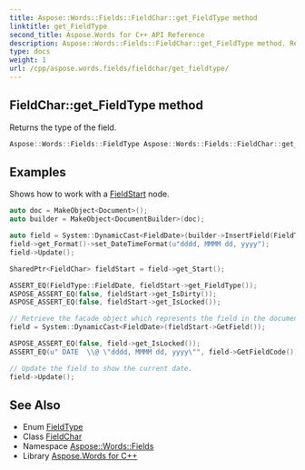 ```yaml
---
title: Aspose::Words::Fields::FieldChar::get_FieldType method
linktitle: get_FieldType
second_title: Aspose.Words for C++ API Reference
description: Aspose::Words::Fields::FieldChar::get_FieldType method. Returns the type of the field in C++.
type: docs
weight: 1
url: /cpp/aspose.words.fields/fieldchar/get_fieldtype/
---
```

## FieldChar::get_FieldType method


Returns the type of the field.

```cpp
Aspose::Words::Fields::FieldType Aspose::Words::Fields::FieldChar::get_FieldType() const
```


## Examples



Shows how to work with a [FieldStart](../../fieldstart/) node. 
```cpp
auto doc = MakeObject<Document>();
auto builder = MakeObject<DocumentBuilder>(doc);

auto field = System::DynamicCast<FieldDate>(builder->InsertField(FieldType::FieldDate, true));
field->get_Format()->set_DateTimeFormat(u"dddd, MMMM dd, yyyy");
field->Update();

SharedPtr<FieldChar> fieldStart = field->get_Start();

ASSERT_EQ(FieldType::FieldDate, fieldStart->get_FieldType());
ASPOSE_ASSERT_EQ(false, fieldStart->get_IsDirty());
ASPOSE_ASSERT_EQ(false, fieldStart->get_IsLocked());

// Retrieve the facade object which represents the field in the document.
field = System::DynamicCast<FieldDate>(fieldStart->GetField());

ASPOSE_ASSERT_EQ(false, field->get_IsLocked());
ASSERT_EQ(u" DATE  \\@ \"dddd, MMMM dd, yyyy\"", field->GetFieldCode());

// Update the field to show the current date.
field->Update();
```

## See Also

* Enum [FieldType](../../fieldtype/)
* Class [FieldChar](../)
* Namespace [Aspose::Words::Fields](../../)
* Library [Aspose.Words for C++](../../../)
